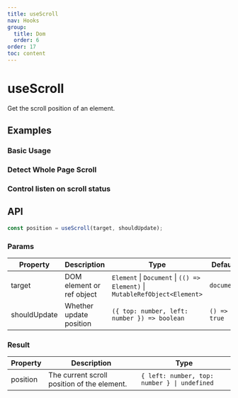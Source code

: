 ```yaml
---
title: useScroll
nav: Hooks
group:
  title: Dom
  order: 6
order: 17
toc: content
---
```


# useScroll

Get the scroll position of an element.

## Examples

### Basic Usage

<code src="./demo/demo1.tsx"></code>

### Detect Whole Page Scroll

<code src="./demo/demo2.tsx"></code>

### Control listen on scroll status

<code src="./demo/demo3.tsx"></code>

## API

```typescript
const position = useScroll(target, shouldUpdate);
```

### Params

| Property     | Description               | Type                                                                        | Default      |
| ------------ | ------------------------- | --------------------------------------------------------------------------- | ------------ |
| target       | DOM element or ref object | `Element` \| `Document` \| `(() => Element)` \| `MutableRefObject<Element>` | `document`   |
| shouldUpdate | Whether update position   | `({ top: number, left: number }) => boolean`                                | `() => true` |

### Result

| Property | Description                                 | Type                                         |
| -------- | ------------------------------------------- | -------------------------------------------- |
| position | The current scroll position of the element. | `{ left: number, top: number } \| undefined` |
